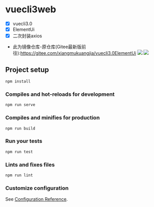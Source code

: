 # vuecli3web
- [x] vuecli3.0
- [x] ElementUi
- [x] 二次封装axios
- 此为镜像仓库-原仓库(Gitee最新版前往):https://gitee.com/xiangmukuangjia/vuecli3.0ElementUi
![](https://images.gitee.com/uploads/images/2019/0723/154037_813259a0_1430678.png)
![](https://images.gitee.com/uploads/images/2019/0723/154514_94373c4e_1430678.png)
## Project setup
```
npm install
```

### Compiles and hot-reloads for development
```
npm run serve
```

### Compiles and minifies for production
```
npm run build
```

### Run your tests
```
npm run test
```

### Lints and fixes files
```
npm run lint
```

### Customize configuration
See [Configuration Reference](https://cli.vuejs.org/config/).
